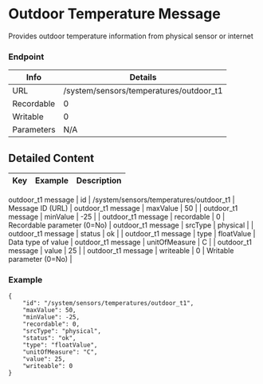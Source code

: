 # Outdoor Temperature Message

Provides outdoor temperature information from physical sensor or internet

### Endpoint

| Info  | Details |
| ------------- | ------------- |
| URL   | /system/sensors/temperatures/outdoor_t1   |
| Recordable   | 0   |
| Writable   | 0   |
| Parameters  | N/A  |

## Detailed Content

|  Key  | Example | Description |
| ------------- | :------: | ------------- |
outdoor_t1 message
|  id | /system/sensors/temperatures/outdoor_t1 | Message ID (URL) |
outdoor_t1 message
|  maxValue | 50 |  |
outdoor_t1 message
|  minValue | -25 |  |
outdoor_t1 message
|  recordable | 0 | Recordable parameter (0=No) |
outdoor_t1 message
|  srcType | physical |  |
outdoor_t1 message
|  status | ok |  |
outdoor_t1 message
|  type | floatValue | Data type of value |
outdoor_t1 message
|  unitOfMeasure | C |  |
outdoor_t1 message
|  value | 25 |  |
outdoor_t1 message
|  writeable | 0 | Writable parameter (0=No) |

### Example
```
{
    "id": "/system/sensors/temperatures/outdoor_t1",
    "maxValue": 50,
    "minValue": -25,
    "recordable": 0,
    "srcType": "physical",
    "status": "ok",
    "type": "floatValue",
    "unitOfMeasure": "C",
    "value": 25,
    "writeable": 0
}
```
